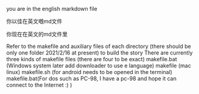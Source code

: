 you are in the english markdown file 

你以佳在英文嘅md文件

你现在在英文的md文件里

Refer to the makefile and auxiliary files of each directory (there should be only one folder 2021/2/16 at present) to build the story
There are currently three kinds of makefile files (there are four to be exact) makefile.bat (Windows system later add downloader to use e language) makefile (mac linux) 
makefile.sh (for android needs to be opened in the terminal) makefile.bat(For dos such as PC-98, I have a pc-98 and hope it can connect to the Internet :) )
